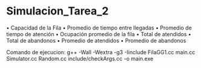 # Simulacion_Tarea_2

• Capacidad de la Fila
• Promedio de tiempo entre llegadas
• Promedio de tiempo de atención
• Ocupación promedio de la fila
• Total de atendidos
• Total de abandonos
• Promedio de atendidos
• Promedio de abandonos

Comando de ejecucion:
g++ -Wall -Wextra -g3 -Iinclude FilaGG1.cc main.cc Simulator.cc Random.cc include/checkArgs.cc 
-o main.exe